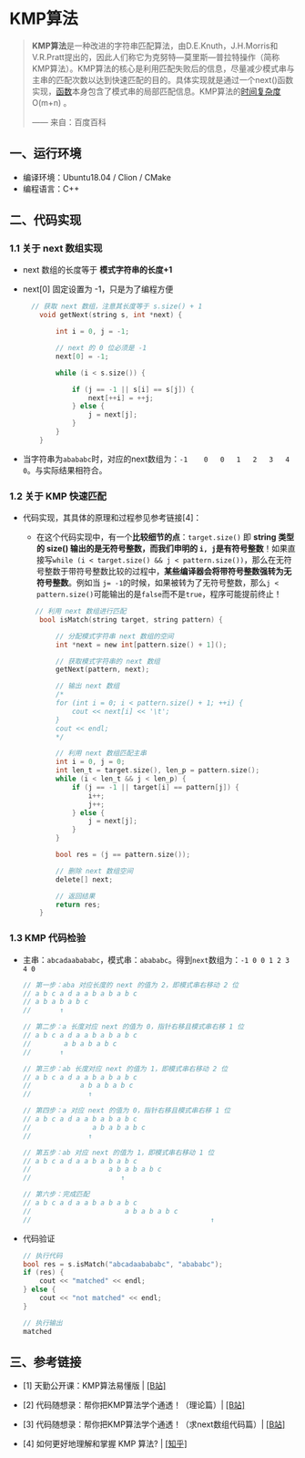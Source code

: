 # KMP算法

> **KMP算法**是一种改进的字符串匹配算法，由D.E.Knuth，J.H.Morris和V.R.Pratt提出的，因此人们称它为克努特—莫里斯—普拉特操作（简称KMP算法）。KMP算法的核心是利用匹配失败后的信息，尽量减少模式串与主串的匹配次数以达到快速匹配的目的。具体实现就是通过一个next()函数实现，[函数](https://baike.baidu.com/item/函数/18686609)本身包含了模式串的局部匹配信息。KMP算法的[时间复杂度](https://baike.baidu.com/item/时间复杂度/1894057)O(m+n) 。
>
> —— 来自：百度百科

## 一、运行环境

* 编译环境：Ubuntu18.04 / Clion / CMake
* 编程语言：C++

## 二、代码实现

### 1.1 关于 next 数组实现

* next 数组的长度等于 **模式字符串的长度+1**

* next[0] 固定设置为 -1，只是为了编程方便

  ```c
    // 获取 next 数组，注意其长度等于 s.size() + 1
      void getNext(string s, int *next) {
  
          int i = 0, j = -1;
  
          // next 的 0 位必须是 -1
          next[0] = -1;
  
          while (i < s.size()) {
  
              if (j == -1 || s[i] == s[j]) {
                  next[++i] = ++j;
              } else {
                  j = next[j];
              }
          }
      }
  ```

* 当字符串为`abababc`时，对应的next数组为：`-1	0	0	1	2	3	4	0`。与实际结果相符合。

### 1.2 关于 KMP 快速匹配

* 代码实现，其具体的原理和过程参见参考链接[4]：

  * 在这个代码实现中，有一个**比较细节的点**：`target.size()` 即 **string 类型的 size() 输出的是无符号整数，而我们申明的 `i, j`是有符号整数**！如果直接写`while (i < target.size() && j < pattern.size())`，那么在无符号整数于带符号整数比较的过程中，**某些编译器会将带符号整数强转为无符号整数**。例如当 `j= -1`的时候，如果被转为了无符号整数，那么`j < pattern.size()`可能输出的是`false`而不是`true`，程序可能提前终止！

  ```c
     // 利用 next 数组进行匹配
      bool isMatch(string target, string pattern) {
  
          // 分配模式字符串 next 数组的空间
          int *next = new int[pattern.size() + 1]();
  
          // 获取模式字符串的 next 数组
          getNext(pattern, next);
  
          // 输出 next 数组
          /*
          for (int i = 0; i < pattern.size() + 1; ++i) {
              cout << next[i] << '\t';
          }
          cout << endl;
          */
  
          // 利用 next 数组匹配主串
          int i = 0, j = 0;
          int len_t = target.size(), len_p = pattern.size();
          while (i < len_t && j < len_p) {
              if (j == -1 || target[i] == pattern[j]) {
                  i++;
                  j++;
              } else {
                  j = next[j];
              }
          }
  
          bool res = (j == pattern.size());
  
          // 删除 next 数组空间
          delete[] next;
  
          // 返回结果
          return res;
      }
  
  ```

### 1.3 KMP 代码检验

* 主串：`abcadaabababc`，模式串：`abababc`。得到`next`数组为：`-1 0 0 1 2 3 4 0`

  ```c
  // 第一步：aba 对应长度的 next 的值为 2，即模式串右移动 2 位
  // a b c a d a a b a b a b c
  // a b a b a b c
  //       ↑
  
  // 第二步：a 长度对应 next 的值为 0，指针右移且模式串右移 1 位
  // a b c a d a a b a b a b c
  //        a b a b a b c
  //       ↑
  
  // 第三步：ab 长度对应 next 的值为 1，即模式串右移动 2 位
  // a b c a d a a b a b a b c
  //            a b a b a b c
  //              ↑
  
  // 第四步：a 对应 next 的值为 0，指针右移且模式串右移 1 位
  // a b c a d a a b a b a b c
  //               a b a b a b c
  //              ↑
  
  // 第五步：ab 对应 next 的值为 1，即模式串右移动 1 位
  // a b c a d a a b a b a b c
  //                   a b a b a b c
  //                      ↑
  
  // 第六步：完成匹配
  // a b c a d a a b a b a b c
  //                       a b a b a b c
  //                                            ↑
  ```

* 代码验证

  ```c
  // 执行代码
  bool res = s.isMatch("abcadaabababc", "abababc");
  if (res) {
      cout << "matched" << endl;
  } else {
      cout << "not matched" << endl;
  }
  
  // 执行输出
  matched
  ```

  

## 三、参考链接

* [1] 天勤公开课：KMP算法易懂版 | [[B站]](https://www.bilibili.com/video/BV1jb411V78H?from=search&seid=14079601092891626322)

* [2] 代码随想录：帮你把KMP算法学个通透！（理论篇）| [[B站]](https://www.bilibili.com/video/BV1PD4y1o7nd)
* [3] 代码随想录：帮你把KMP算法学个通透！（求next数组代码篇）| [[B站]](https://www.bilibili.com/video/BV1M5411j7Xx?from=search&seid=14079601092891626322)

* [4] 如何更好地理解和掌握 KMP 算法? | [[知乎]](https://www.zhihu.com/question/21923021)